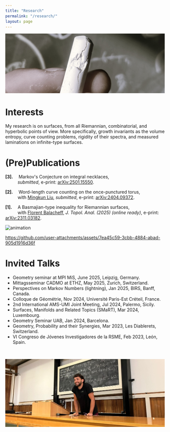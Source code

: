 ```yaml
---
title: "Research"
permalink: "/research/"
layout: page
---
```


![alt text](https://github.com/dfisac/dfisac.github.io/blob/master/touring.jpg?raw=true)

# Interests

My research is on surfaces, from all Riemannian, combinatorial, and hyperbolic points of view. More specifically, growth invariants as the volume entropy, curve counting problems, rigidity of their spectra, and measured laminations on infinite-type surfaces. 

# (Pre)Publications

 **[3].**&emsp; Markov's Conjecture on integral necklaces,\
   &ensp;&emsp;&emsp; *submitted*, e-print: <a href="https://arxiv.org/abs/2501.15550"> arXiv:2501.15550</a>.

 **[2].**&emsp; Word-length curve counting on the once-punctured torus,\
   &ensp;&emsp;&emsp; with <a href="https://math.uni.lu/liu/"> Mingkun Liu</a>, *submitted*, e-print: <a href="https://arxiv.org/abs/2404.09372"> arXiv:2404.09372</a>.

 **[1].**&emsp; A Basmajian-type inequality for Riemannian surfaces,\
   &ensp;&emsp;&emsp; with <a href="https://mat.uab.cat/~fbalacheff/"> Florent Balacheff</a>, 
    *J. Topol. Anal. (2025) (online ready)*, e-print: <a href="https://arxiv.org/abs/2311.03182"> arXiv:2311.03182</a>.
<br>

![animation](https://github.com/user-attachments/assets/ee7b1172-597a-4a3c-8407-e0d4489e48ef)

https://github.com/user-attachments/assets/7ea45c59-3cbb-4884-abad-905d1916d36f

# Invited Talks

 - Geometry seminar at MPI MiS, June 2025, Leipzig, Germany.
 - Mittagsseminar CADMO at ETHZ, May 2025, Zurich, Switzerland.
 - Perspectives on Markov Numbers (lightning), Jan 2025, BIRS, Banff, Canada. 
 - Colloque de Géométrie, Nov 2024, Université Paris-Est Créteil, France.
 - 2nd International AMS-UMI Joint Meeting, Jul 2024, Palermo, Sicily.
 - Surfaces, Manifolds and Related Topics (SMaRT), Mar 2024, Luxembourg.
 - Geometry Seminar UAB, Jan 2024, Barcelona.
 - Geometry, Probability and their Synergies, Mar 2023, Les Diablerets, Switzerland.
 - VI Congreso de Jóvenes Investigadores de la RSME, Feb 2023, León, Spain.

<br>

![alt text](https://github.com/dfisac/dfisac.github.io/blob/master/talk_palermo.jpg?raw=true)
